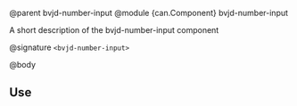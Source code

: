 @parent bvjd-number-input
@module {can.Component} bvjd-number-input <bvjd-number-input>

A short description of the bvjd-number-input component

@signature `<bvjd-number-input>`

@body

## Use


